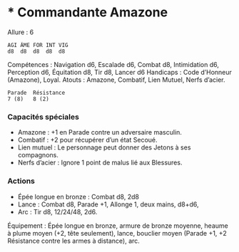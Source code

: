 # * Commandante Amazone

Allure : 6

	AGI	ÂME	FOR	INT	VIG
	d8	d8	d8	d8	d8

Compétences : Navigation d6, Escalade d6, Combat d8, Intimidation d6, Perception d6, Équitation d8, Tir d8, Lancer d6
Handicaps : Code d’Honneur (Amazone), Loyal.
Atouts : Amazone, Combatif, Lien Mutuel, Nerfs d’acier.

	Parade	Résistance
	7 (8)	8 (2)

### Capacités spéciales
- Amazone : +1 en Parade contre un adversaire masculin.
- Combatif : +2 pour récupérer d’un état Secoué.
- Lien mutuel : Le personnage peut donner des Jetons à ses compagnons.
- Nerfs d’acier : Ignore 1 point de malus lié aux Blessures.

### Actions
- Épée longue en bronze : Combat d8, 2d8
- Lance : Combat d8, Parade +1, Allonge 1, deux mains, d8+d6,
- Arc : Tir d8, 12/24/48, 2d6.

Équipement : Épée longue en bronze, armure de bronze moyenne, heaume à plume moyen (+2, tête seulement), lance, bouclier moyen (Parade +1, +2 Résistance contre les armes à distance), arc.
